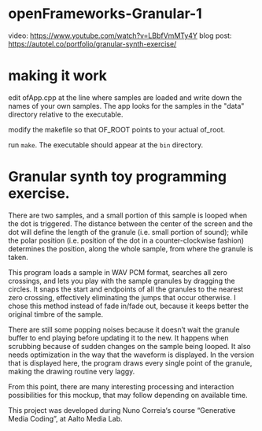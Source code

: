 # openFrameworks-Granular-1

video: https://www.youtube.com/watch?v=LBbfVmMTy4Y
blog post: https://autotel.co/portfolio/granular-synth-exercise/

# making it work

edit ofApp.cpp at the line where samples are loaded and write down the names of your own samples. The app looks for the samples in the "data" directory relative to the executable.

modify the makefile so that OF_ROOT points to your actual of_root. 

run `make`. The executable should appear at the `bin` directory.

# Granular synth toy programming exercise.

There are two samples, and a small portion of this sample is looped when the dot is triggered. The distance between the center of the screen and the dot will define the length of the granule (i.e. small portion of sound); while the polar position (i.e. position of the dot in a counter-clockwise fashion) determines the position, along the whole sample, from where the granule is taken.

This program loads a sample in WAV PCM format, searches all zero crossings, and lets you play with the sample granules by dragging the circles. It snaps the start and endpoints of all the granules to the nearest zero crossing, effectively eliminating the jumps that occur otherwise. I chose this method instead of fade in/fade out, because it keeps better the original timbre of the sample.

There are still some popping noises because it doesn’t wait the granule buffer to end playing before updating it to the new. It happens when scrubbing because of sudden changes on the sample being looped.
It also needs optimization in the way that the waveform is displayed. In the version that is displayed here, the program draws every single point of the granule, making the drawing routine very laggy.

From this point, there are many interesting processing and interaction possibilities for this mockup, that may follow depending on available time.

This project was developed during Nuno Correia‘s course “Generative Media Coding”, at Aalto Media Lab.
